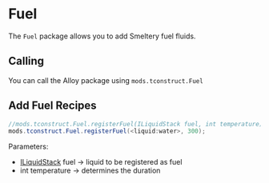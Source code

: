 # Fuel

The `Fuel` package allows you to add Smeltery fuel fluids.

## Calling
You can call the Alloy package using `mods.tconstruct.Fuel`

## Add Fuel Recipes

```JAVA
//mods.tconstruct.Fuel.registerFuel(ILiquidStack fuel, int temperature);
mods.tconstruct.Fuel.registerFuel(<liquid:water>, 300);
```
Parameters:

- [ILiquidStack](/Vanilla/Liquids/ILiquidStack) fuel → liquid to be registered as fuel
- int temperature → determines the duration
